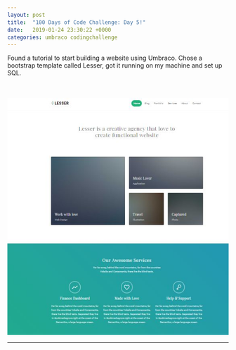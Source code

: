 ```yaml
---
layout: post
title:  "100 Days of Code Challenge: Day 5!"
date:   2019-01-24 23:30:22 +0000
categories: umbraco codingchallenge
---
```

<style type="text/css">
.center-image{
	margin: 0 auto;
	display: block;

}
</style>

<p>Found a tutorial to start building a website using Umbraco.  Chose a bootstrap template called Lesser, got it running on my machine and set up SQL.
</p>
<br/>
<br/>

<img src="/assets/a.JPG" alt="image" align="center-image">
<br/>


<hr>


  